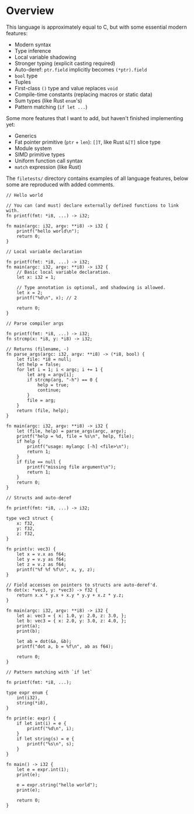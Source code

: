 # Overview

This language is approximately equal to C, but with some essential modern features:

- Modern syntax
- Type inference
- Local variable shadowing
- Stronger typing (explicit casting required)
- Auto-deref: `ptr.field` implicitly becomes `(*ptr).field`
- `bool` type
- Tuples
- First-class `()` type and value replaces `void`
- Compile-time constants (replacing macros or static data)
- Sum types (like Rust `enum`'s)
- Pattern matching (`if let ...`)

Some more features that I want to add, but haven't finished implementing yet:

- Generics
- Fat pointer primitive (`ptr` + `len`): `[]T`, like Rust `&[T]` slice type
- Module system
- SIMD primitive types
- Uniform function call syntax
- `match` expression (like Rust)

The `filetests/` directory contains examples of all language features, below
some are reproduced with added comments.

```
// Hello world

// You can (and must) declare externally defined functions to link with.
fn printf(fmt: *i8, ...) -> i32;

fn main(argc: i32, argv: **i8) -> i32 {
    printf("hello world\n");
    return 0;
}
```

```
// Local variable declaration

fn printf(fmt: *i8, ...) -> i32;
fn main(argc: i32, argv: **i8) -> i32 {
    // Basic local variable declaration.
    let x: i32 = 1;

    // Type annotation is optional, and shadowing is allowed.
    let x = 2;
    printf("%d\n", x); // 2

    return 0;
}
```

```
// Parse compiler args

fn printf(fmt: *i8, ...) -> i32;
fn strcmp(x: *i8, y: *i8) -> i32;

// Returns (filename, -)
fn parse_args(argc: i32, argv: **i8) -> (*i8, bool) {
    let file: *i8 = null;
    let help = false;
    for let i = 1; i < argc; i += 1 {
        let arg = argv[i];
        if strcmp(arg, "-h") == 0 {
            help = true;
            continue;
        }
        file = arg;
    }
    return (file, help);
}

fn main(argc: i32, argv: **i8) -> i32 {
    let (file, help) = parse_args(argc, argv);
    printf("help = %d, file = %s\n", help, file);
    if help {
        printf("usage: mylangc [-h] <file>\n");
        return 1;
    }
    if file == null {
        printf("missing file argument\n");
        return 1;
    }
    return 0;
}
```

```
// Structs and auto-deref

fn printf(fmt: *i8, ...) -> i32;

type vec3 struct {
    x: f32,
    y: f32,
    z: f32,
}

fn print(v: vec3) {
    let x = v.x as f64;
    let y = v.y as f64;
    let z = v.z as f64;
    printf("%f %f %f\n", x, y, z);
}

// Field accesses on pointers to structs are auto-deref'd.
fn dot(x: *vec3, y: *vec3) -> f32 {
    return x.x * y.x + x.y * y.y + x.z * y.z;
}

fn main(argc: i32, argv: **i8) -> i32 {
    let a: vec3 = { x: 1.0, y: 2.0, z: 3.0, };
    let b: vec3 = { x: 2.0, y: 3.0, z: 4.0, };
    print(a);
    print(b);

    let ab = dot(&a, &b);
    printf("dot a, b = %f\n", ab as f64);

    return 0;
}
```

```
// Pattern matching with `if let`

fn printf(fmt: *i8, ...);

type expr enum {
    int(i32),
    string(*i8),
}

fn print(e: expr) {
    if let int(i) = e {
        printf("%d\n", i);
    }
    if let string(s) = e {
        printf("%s\n", s);
    }
}

fn main() -> i32 {
    let e = expr.int(1);
    print(e);

    e = expr.string("hello world");
    print(e);

    return 0;
}
```
